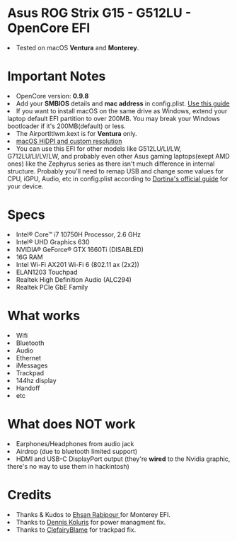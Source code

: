 # Asus ROG Strix G15 - G512LU - OpenCore EFI
 
<li>Tested on macOS <b>Ventura</b> and <b>Monterey</b>.</li>
 
<h1>Important Notes</h1>
<li>OpenCore version: <b>0.9.8</b></li>
<li>Add your <b>SMBIOS</b> details and <b>mac address</b> in config.plist. <a href="https://dortania.github.io/OpenCore-Install-Guide/config-laptop.plist/coffee-lake-plus.html#platforminfo">Use this guide</a></li>
<li>If you want to install macOS on the same drive as Windows, extend your laptop default EFI partition to over 200MB. You may break your Windows bootloader if it's 200MB(default) or less.</li>
<li>The AirportItlwm.kext is for <b>Ventura</b> only.
<li><a href="https://github.com/usr-sse2/RDM">macOS HiDPI and custom resolution</a></li>
<li>You can use this EFI for other models like G512LU/LI/LW, G712LU/LI/LV/LW, and probably even other Asus gaming laptops(exept AMD ones) like the Zephyrus series as there isn't much difference in internal structure. Probably you'll need to remap USB and change some values for CPU, iGPU, Audio, etc in config.plist according to <a href="https://dortania.github.io/OpenCore-Install-Guide">Dortina's official guide</a> for your device.</li>
 
<h1>Specs</h1>
<li>Intel® Core™ i7 10750H Processor, 2.6 GHz</li>
<li>Intel® UHD Graphics 630</li>
<li>NVIDIA® GeForce® GTX 1660Ti (DISABLED)</li>
<li>16G RAM</li>
<li>Intel Wi-Fi AX201 Wi-Fi 6 (802.11 ax (2x2))</li>
<li>ELAN1203 Touchpad</li>
<li>Realtek High Definition Audio (ALC294)</li>
<li>Realtek PCIe GbE Family</li>

 
<h1>What works</h1>
<li>Wifi</li>
<li>Bluetooth</li>
<li>Audio</li>
<li>Ethernet</li>
<li>iMessages</li>
<li>Trackpad</li>
<li>144hz display</li>
<li>Handoff</li>
<li>etc</li>
 
<h1>What does NOT work</h1>
<li>Earphones/Headphones from audio jack</li>
<li>Airdrop (due to bluetooth limited support)</li>
<li>HDMI and USB-C DisplayPort output (they're <b>wired</b> to the Nvidia graphic, there's no way to use them in hackintosh)</li>
 
<h1>Credits</h1>
<li>Thanks & Kudos to <a href="https://github.com/ehinium">Ehsan Rabipour </a> for Monterey EFI.</li>
<li>Thanks to <a href="https://github.com/dkoluris">Dennis Koluris</a> for power managment fix.</li>
<li>Thanks to <a href="https://github.com/ClefairyBlame">ClefairyBlame</a> for trackpad fix.</li>
